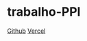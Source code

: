 # trabalho-PPI

[Github](https://github.com/Gerasssss/trabalho-ppi)
[Vercel](https://trabalho-de-ppi-git-main-pedros-projects-134ddea3.vercel.app/)